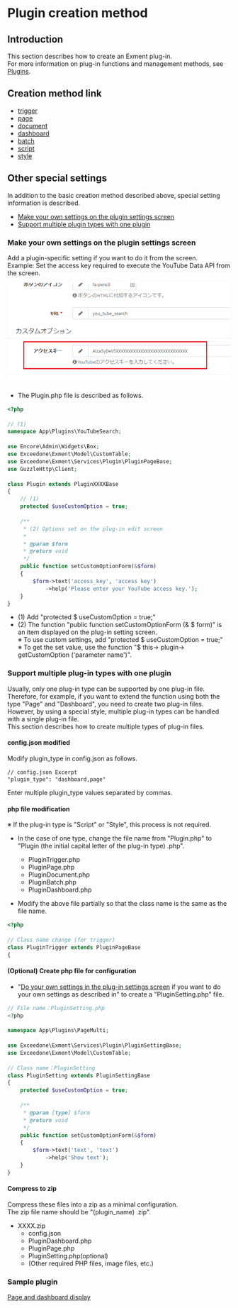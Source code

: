 # Plugin creation method
## Introduction
This section describes how to create an Exment plug-in.  
For more information on plug-in functions and management methods, see [Plugins](/plugin.md).

## Creation method link
- [trigger](/plugin_quickstart_trigger.md)
- [page](/plugin_quickstart_page.md)
- [document](/plugin_quickstart_document.md)
- [dashboard](/plugin_quickstart_dashboard.md)
- [batch](/plugin_quickstart_batch.md)
- [script](/plugin_quickstart_script.md)
- [style](/plugin_quickstart_style.md)


## Other special settings
In addition to the basic creation method described above, special setting information is described.

- [Make your own settings on the plugin settings screen](#Make-your-own-settings-on-the-plugin-settings-screen)
- [Support multiple plugin types with one plugin](#Support-multiple-plugin-types-with-one-plugin)

### Make your own settings on the plugin settings screen

Add a plugin-specific setting if you want to do it from the screen.  
Example: Set the access key required to execute the YouTube Data API from the screen.  

![page](img/plugin/plugin_page1.png)

- The Plugin.php file is described as follows.  

~~~ php
<?php

// (1)
namespace App\Plugins\YouTubeSearch;

use Encore\Admin\Widgets\Box;
use Exceedone\Exment\Model\CustomTable;
use Exceedone\Exment\Services\Plugin\PluginPageBase;
use GuzzleHttp\Client;

class Plugin extends PluginXXXXBase
{
    // (1)
    protected $useCustomOption = true;

    /**
     * (2) Options set on the plug-in edit screen
     *
     * @param $form
     * @return void
     */
    public function setCustomOptionForm(&$form)
    {
        $form->text('access_key', 'access key')
            ->help('Please enter your YouTube access key.');
    }
}
~~~

- (1) Add "protected $ useCustomOption = true;"  
- (2) The function "public function setCustomOptionForm (& $ form)" is an item displayed on the plug-in setting screen.  
※ To use custom settings, add "protected $ useCustomOption = true;"  
※ To get the set value, use the function "$ this-> plugin-> getCustomOption ('parameter name')".

### Support multiple plug-in types with one plugin
Usually, only one plug-in type can be supported by one plug-in file.  
Therefore, for example, if you want to extend the function using both the type "Page" and "Dashboard", you need to create two plug-in files.  
However, by using a special style, multiple plug-in types can be handled with a single plug-in file.  
This section describes how to create multiple types of plug-in files.  

#### config.json modified
Modify plugin_type in config.json as follows.  

~~~
// config.json Excerpt
"plugin_type": "dashboard,page"
~~~

Enter multiple plugin_type values ​​separated by commas.


#### php file modification
※ If the plug-in type is "Script" or "Style", this process is not required.
  
- In the case of one type, change the file name from "Plugin.php" to "Plugin (the initial capital letter of the plug-in type) .php".
    - PluginTrigger.php
    - PluginPage.php
    - PluginDocument.php
    - PluginBatch.php
    - PluginDashboard.php

- Modify the above file partially so that the class name is the same as the file name.  

~~~ php
<?php

// Class name change (for trigger)
class PluginTrigger extends PluginPageBase
{
~~~


#### (Optional) Create php file for configuration
- "[Do your own settings in the plug-in settings screen](#Do-your-own-settings-in-the-plugin-settings-screen) if you want to do your own settings as described in" to create a "PluginSetting.php" file.  

~~~ php
// File name：PluginSetting.php
<?php

namespace App\Plugins\PageMulti;

use Exceedone\Exment\Services\Plugin\PluginSettingBase;
use Exceedone\Exment\Model\CustomTable;

// Class name：PluginSetting
class PluginSetting extends PluginSettingBase
{
    protected $useCustomOption = true;
    
    /**
     * @param [type] $form
     * @return void
     */
    public function setCustomOptionForm(&$form)
    {
        $form->text('text', 'text')
            ->help('Show text');
    }
}
~~~


#### Compress to zip
Compress these files into a zip as a minimal configuration.  
The zip file name should be "(plugin_name) .zip".  
- XXXX.zip
    - config.json
    - PluginDashboard.php
    - PluginPage.php
    - PluginSetting.php(optional)
    - (Other required PHP files, image files, etc.)

### Sample plugin
[Page and dashboard display](https://exment.net/downloads/sample/plugin/PageMulti.zip)  
